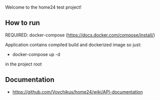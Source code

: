 Welcome to the home24 test project!

## How to run

REQUIRED: docker-compose (https://docs.docker.com/compose/install/)

Application contains compiled build and dockerized image so just:

* docker-compose up -d

in the project root

## Documentation

* https://github.com/Vovchikus/home24/wiki/API-documentation
